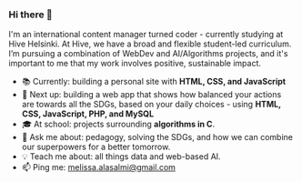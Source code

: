 ### Hi there 👋

I'm an international content manager turned coder - currently studying at Hive Helsinki. At Hive, we have a broad and flexible student-led curriculum. I’m pursuing a combination of WebDev and AI/Algorithms projects, and it's important to me that my work involves positive, sustainable impact.

- 📚 Currently: building a personal site with **HTML, CSS, and JavaScript**
- 🔭 Next up: building a web app that shows how balanced your actions are towards all the SDGs, based on your daily choices - using **HTML, CSS, JavaScript, PHP, and MySQL**
- 🎓 At school: projects surrounding **algorithms in C**.
- 💬 Ask me about: pedagogy, solving the SDGs, and how we can combine our superpowers for a better tomorrow.
- 💡 Teach me about: all things data and web-based AI.
- 📫 Ping me: melissa.alasalmi@gmail.com
